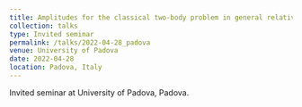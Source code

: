 ```yaml
---
title: Amplitudes for the classical two-body problem in general relativity
collection: talks
type: Invited seminar
permalink: /talks/2022-04-28_padova
venue: University of Padova
date: 2022-04-28
location: Padova, Italy
---
```


Invited seminar at University of Padova, Padova.
